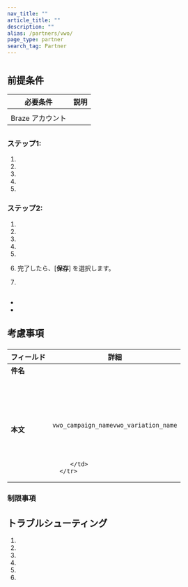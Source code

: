```yaml
---
nav_title: ""
article_title: ""
description: ""
alias: /partners/vwo/
page_type: partner
search_tag: Partner
---
```


# 

> 



## 前提条件

| 必要条件     | 説明 |
|-----------------|-------------|
|      |  |
| Braze アカウント   |  |


## 

### ステップ1:

1. 
2. 

   

4. 
5. 

   

6. 

### ステップ2: 

1. 
3. 
4. 
6. 
7. 
8. 完了したら、[**保存**] を選択します。

   

9. 

   

## 



- 
- 





## 考慮事項

### 



   <table>
   <thead>
      <tr>
         <th>フィールド</th>
         <th>詳細</th>
      </tr>
   </thead>
   <tbody>
      <tr>
         <td><strong>件名</strong></td>
         <td></td>
      </tr>
      <tr>
         <td><strong>本文</strong></td>
         <td>
         <br><br>
         <br><br>
         <br>
          <code>vwo_campaign_name</code><code>vwo_variation_name</code><br><br>
         <br><br>
         
         </td>
      </tr>
   </tbody>
   </table>
   

### 



### 制限事項



## トラブルシューティング



1. 
2. 
3. 
4. 
5. 
6. 

 


